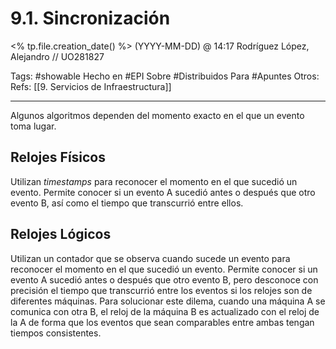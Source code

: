 # 9.1. Sincronización
<% tp.file.creation_date() %> (YYYY-MM-DD) @ 14:17
Rodríguez López, Alejandro // UO281827

Tags:
	#showable
	Hecho en #EPI
	Sobre #Distribuidos 
	Para #Apuntes 
	Otros:
	Refs:
		 [[9. Servicios de Infraestructura]]
 
<hr>

Algunos algoritmos dependen del momento exacto en el que un evento toma lugar.

## Relojes Físicos
Utilizan *timestamps* para reconocer el momento en el que sucedió un evento.
Permite conocer si un evento A sucedió antes o después que otro evento B, así como el tiempo que transcurrió entre ellos.

## Relojes Lógicos
Utilizan un contador que se observa cuando sucede un evento para reconocer el momento en el que sucedió un evento.
Permite conocer si un evento A sucedió antes o después que otro evento B, pero desconoce con precisión el tiempo que transcurrió entre los eventos si los relojes son de diferentes máquinas.
Para solucionar este dilema, cuando una máquina A se comunica con otra B, el reloj de la máquina B es actualizado con el reloj de la A de forma que los eventos que sean comparables entre ambas tengan tiempos consistentes.

